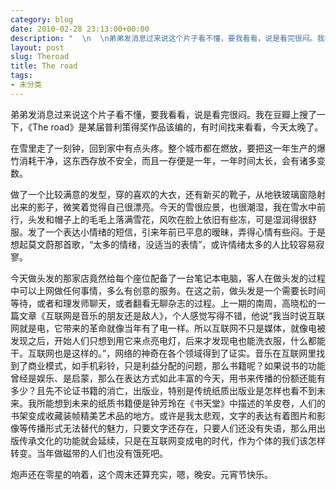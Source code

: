 ```yaml
---
category: blog
date: 2010-02-28 23:13:00+00:00
description: "  \n  \n弟弟发消息过来说这个片子看不懂，要我看看，说是看完很闷。我在豆瓣上搜"
layout: post
slug: Theroad
title: The road
tags:
- 未分类
---
```


  
  
弟弟发消息过来说这个片子看不懂，要我看看，说是看完很闷。我在豆瓣上搜了一下，《The road》是某届普利策得奖作品该编的，有时间找来看看，今天太晚了。  
  
在雪里走了一刻钟，回到家中有点头疼。整个城市都在燃放，要把这一年生产的爆竹消耗干净，这东西存放不安全，而且一存便是一年，一年时间太长，会有诸多变数。  
  
做了一个比较满意的发型，穿的喜欢的大衣，还有新买的靴子，从地铁玻璃窗隐射出来的影子，微笑着觉得自己很漂亮。今天的雪很应景，也很潮湿，我在雪水中前行，头发和帽子上的毛毛上落满雪花，风吹在脸上依旧有些冻，可是湿润得很舒服。发了一个表达小情绪的短信，引来年前已平息的暧昧，弄得心情有些闷。于是想起莫文蔚那首歌，“太多的情绪，没适当的表情”，或许情绪太多的人比较容易寂寥。  
  
今天做头发的那家店竟然给每个座位配备了一台笔记本电脑，客人在做头发的过程中可以上网做任何事情，多么有创意的服务。在这之前，做头发是一个需要长时间等待，或者和理发师聊天，或者翻看无聊杂志的过程。上一期的南周，高晓松的一篇文章《互联网是音乐的朋友还是敌人》，个人感觉写得不错，他说“我当时说互联网就是电，它带来的革命就像当年有了电一样。所以互联网不只是媒体，就像电被发现之后，开始人们只想到用它来点亮电灯，后来才发现电也能洗衣服，什么都能干。互联网也是这样的。”，网络的神奇在各个领域得到了证实。音乐在互联网里找到了商业模式，如手机彩铃，只是利益分配的问题，那么书籍呢？如果说书的功能曾经是娱乐、是启蒙，那么在表达方式如此丰富的今天，用书来传播的份额还能有多少？且先不论证书籍的消亡，出版业，特别是传统纸质出版业是怎样也看不到未来。我所能想到未来的纸质书籍便是钟芳玲在《书天堂》中描述的羊皮卷，人们的书架变成收藏装帧精美艺术品的地方。或许是我太悲观，文字的表达有着图片和影像等传播形式无法替代的魅力，只要文字还存在，只要人们还没有失语，那么用出版传承文化的功能就会延续，只是在互联网变成电的时代，作为个体的我们该怎样转变。当年做磁带的人们也没有饿死吧。  
  
炮声还在零星的响着，这个周末还算充实，嗯，晚安。元宵节快乐。  
  

